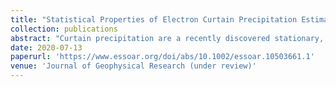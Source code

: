 ```yaml
---
title: "Statistical Properties of Electron Curtain Precipitation Estimated with AeroCube-6"
collection: publications
abstract: "Curtain precipitation are a recently discovered stationary, persistent, and latitudinally narrow electron precipitation phenomenon in low Earth orbit. Curtains are observed over consecutive passes of the dual AeroCube-6 CubeSats while their in-track lag varied from a fraction of a second to 65 seconds, with dosimeters that are sensitive to >30 keV electrons. This study uses the AeroCube-6 mission to quantify the statistical properties of 1,634 curtains observed over three years. We found that many curtains are narrower than 10 kilometers in the latitudinal direction with 90% narrower than 20 kilometers, corresponding to a few hundred kilometer radial size at the magnetic equator. We examined the magnetic local time and geomagnetic dependence of curtains. We found that curtains are observed in the late-morning and pre-midnight magnetic local times, with a higher occurrence rate at pre-midnight, and curtains are observed more often during times of enhanced Auroral Electrojet. We found a few curtains in the bounce loss cone region above the north Atlantic, whose electrons were continuously scattered for at least 6 seconds. Such observations suggest that continuous curtain precipitation may be a significant loss of >30 keV electrons from the magnetosphere into the atmosphere, possibly scattered by a parallel direct current electric field."
date: 2020-07-13
paperurl: 'https://www.essoar.org/doi/abs/10.1002/essoar.10503661.1'
venue: 'Journal of Geophysical Research (under review)'
---
```

